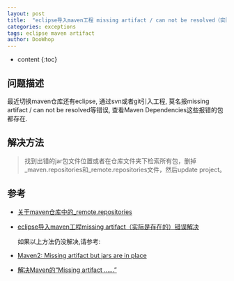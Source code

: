 ```yaml
---
layout: post
title:  "eclipse导入maven工程 missing artifact / can not be resolved（实际是存在的)"
categories: exceptions
tags: eclipse maven artifact
author: DooWhop
---
```


* content
{:toc}

## 问题描述

 最近切换maven仓库还有eclipse, 通过svn或者git引入工程, 莫名报missing artifact / can not be resolved等错误, 查看Maven Dependencies这些报错的包都存在.





## 解决方法

> 找到出错的jar包文件位置或者在仓库文件夹下检索所有包，删掉_maven.repositories和_remote.repositories文件，然后update project。


## 参考

- [关于maven仓库中的_remote.repositories](https://my.oschina.net/yibuliushen/blog/1550292)

- [eclipse导入maven工程missing artifact（实际是存在的）错误解决](https://www.cnblogs.com/zxy500/p/5836044.html)

	如果以上方法仍没解决,请参考:

- [Maven2: Missing artifact but jars are in place](https://stackoverflow.com/questions/6111408/maven2-missing-artifact-but-jars-are-in-place)

- [解决Maven的“Missing artifact ……”](https://www.jianshu.com/p/510874e47dea)
